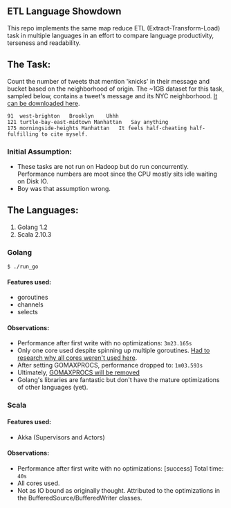 ## ETL Language Showdown
This repo implements the same map reduce ETL (Extract-Transform-Load) task in multiple languages
in an effort to compare language productivity, terseness and readability.

## The Task:
Count the number of tweets that mention 'knicks' in their message and bucket based on the neighborhood of origin.
The ~1GB dataset for this task, sampled below, contains a tweet's message and its NYC neighborhood. [It can be downloaded here](https://dimroc-public.s3.amazonaws.com/etl-language-comparison/tweets20140416.tar.gz).

```
91	west-brighton	Brooklyn	Uhhh
121	turtle-bay-east-midtown	Manhattan	Say anything
175	morningside-heights	Manhattan	It feels half-cheating half-fulfilling to cite myself.
```

### Initial Assumption:

* These tasks are not run on Hadoop but do run concurrently. Performance numbers are moot since the CPU mostly sits idle waiting on Disk IO.
* Boy was that assumption wrong.

## The Languages:

1. Golang 1.2
2. Scala 2.10.3

### Golang

```
$ ./run_go
```

#### Features used:

- goroutines
- channels
- selects

#### Observations:

- Performance after first write with no optimizations: `3m23.165s`
- Only one core used despite spinning up multiple goroutines. [Had to research why all cores weren't used here](http://stackoverflow.com/questions/17868419/how-can-my-go-program-keep-all-the-cpu-cores-busy).
- After setting GOMAXPROCS, performance dropped to: `1m03.593s`
- Ultimately, [GOMAXPROCS will be removed](http://golang.org/pkg/runtime/#GOMAXPROCS)
- Golang's libraries are fantastic but don't have the mature optimizations of other languages (yet).

### Scala

#### Features used:

- Akka (Supervisors and Actors)

#### Observations:

- Performance after first write with no optimizations: [success] Total time: `40s`
- All cores used.
- Not as IO bound as originally thought. Attributed to the optimizations in the BufferedSource/BufferedWriter classes.


